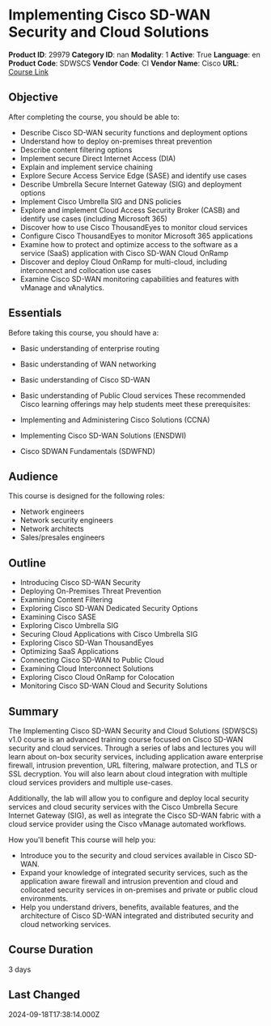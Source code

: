 # Implementing Cisco SD-WAN Security and Cloud Solutions

**Product ID**: 29979
**Category ID**: nan
**Modality**: 1
**Active**: True
**Language**: en
**Product Code**: SDWSCS
**Vendor Code**: CI
**Vendor Name**: Cisco
**URL**: [Course Link](https://www.fastlaneus.com/course/cisco-sdwscs)

## Objective
After completing the course, you should be able to:



- Describe Cisco SD-WAN security functions and deployment options
- Understand how to deploy on-premises threat prevention
- Describe content filtering options
- Implement secure Direct Internet Access (DIA)
- Explain and implement service chaining
- Explore Secure Access Service Edge (SASE) and identify use cases
- Describe Umbrella Secure Internet Gateway (SIG) and deployment options
- Implement Cisco Umbrella SIG and DNS policies
- Explore and implement Cloud Access Security Broker (CASB) and identify use cases (including Microsoft 365)
- Discover how to use Cisco ThousandEyes to monitor cloud services
- Configure Cisco ThousandEyes to monitor Microsoft 365 applications
- Examine how to protect and optimize access to the software as a service (SaaS) application with Cisco SD-WAN Cloud OnRamp
- Discover and deploy Cloud OnRamp for multi-cloud, including interconnect and collocation use cases
- Examine Cisco SD-WAN monitoring capabilities and features with vManage and vAnalytics.

## Essentials
Before taking this course, you should have a:



- Basic understanding of enterprise routing
- Basic understanding of WAN networking
- Basic understanding of Cisco SD-WAN
- Basic understanding of Public Cloud services
These recommended Cisco learning offerings may help students meet these prerequisites:



- Implementing and Administering Cisco Solutions (CCNA)
- Implementing Cisco SD-WAN Solutions (ENSDWI)
- Cisco SDWAN Fundamentals (SDWFND)

## Audience
This course is designed for the following roles:



- Network engineers
- Network security engineers
- Network architects
- Sales/presales engineers

## Outline
- Introducing Cisco SD-WAN Security
- Deploying On-Premises Threat Prevention
- Examining Content Filtering
- Exploring Cisco SD-WAN Dedicated Security Options
- Examining Cisco SASE
- Exploring Cisco Umbrella SIG
- Securing Cloud Applications with Cisco Umbrella SIG
- Exploring Cisco SD-Wan ThousandEyes
- Optimizing SaaS Applications
- Connecting Cisco SD-WAN to Public Cloud
- Examining Cloud Interconnect Solutions
- Exploring Cisco Cloud OnRamp for Colocation
- Monitoring Cisco SD-WAN Cloud and Security Solutions

## Summary
The Implementing Cisco SD-WAN Security and Cloud Solutions (SDWSCS) v1.0 course is an advanced training course focused on Cisco SD-WAN security and cloud services. Through a series of labs and lectures you will learn about on-box security services, including application aware enterprise firewall, intrusion prevention, URL filtering, malware protection, and TLS or SSL decryption. You will also learn about cloud integration with multiple cloud services providers and multiple use-cases.

Additionally, the lab will allow you to configure and deploy local security services and cloud security services with the Cisco Umbrella Secure Internet Gateway (SIG), as well as integrate the Cisco SD-WAN fabric with a cloud service provider using the Cisco vManage automated workflows.

How you'll benefit
This course will help you:



- Introduce you to the security and cloud services available in Cisco SD-WAN.
- Expand your knowledge of integrated security services, such as the application aware firewall and intrusion prevention and cloud and collocated security services in on-premises and private or public cloud environments.
- Help you understand drivers, benefits, available features, and the architecture of Cisco SD-WAN integrated and distributed security and cloud networking services.

## Course Duration
3 days

## Last Changed
2024-09-18T17:38:14.000Z
